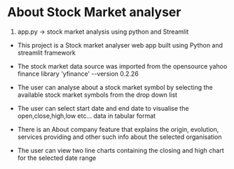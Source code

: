 # About **Stock Market analyser**
1. app.py -> stock market analysis using python and Streamlit

- This project is a Stock market analyser web app built using Python and streamlit framework 
- The stock market data source was imported from the opensource yahoo finance library 'yfinance' --version 0.2.26
- The user can analyse about a stock market symbol by selecting the available stock market symbols from the drop down list 
- The user can select start date and end date to visualise the open,close,high,low etc... data in tabular format 

- There is an About company feature that explains the origin, evolution, services providing and other such info about the selected  organisation
- The user can view two line charts containing the closing and high chart for the selected date range 
